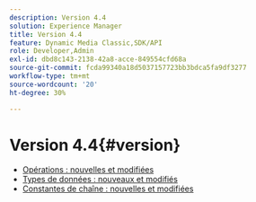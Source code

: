 ```yaml
---
description: Version 4.4
solution: Experience Manager
title: Version 4.4
feature: Dynamic Media Classic,SDK/API
role: Developer,Admin
exl-id: dbd8c143-2138-42a8-acce-849554cfd68a
source-git-commit: fcda99340a18d5037157723bb3bdca5fa9df3277
workflow-type: tm+mt
source-wordcount: '20'
ht-degree: 30%

---
```


# Version 4.4{#version}

* [Opérations : nouvelles et modifiées](r-4-4-operations.md)
* [Types de données : nouveaux et modifiés](r-4-4-types.md)
* [Constantes de chaîne : nouvelles et modifiées](r-4-4-string-constants.md)
